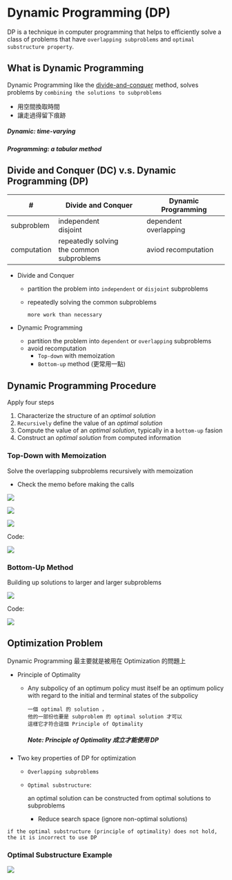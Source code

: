 # Dynamic Programming (DP)

DP is a technique in computer programming that helps to efficiently solve a class of problems that have `overlapping subproblems` and `optimal substructure property`.

## What is Dynamic Programming

Dynamic Programming like the [divide-and-conquer](https://github.com/kaka-lin/Notes/tree/master/DSA/Divide%20and%20Conquer) method, solves problems by `combining the solutions to subproblems`

- 用空間換取時間
- 讓走過得留下痕跡

##### Dynamic: time-varying
##### Programming: a tabular method

## Divide and Conquer (DC) v.s. Dynamic Programming (DP)

| # | Divide and Conquer | Dynamic Programming |
| - | - | - |
| subproblem | independent<br>disjoint | dependent<br>overlapping |
| computation | repeatedly solving<br>the common subproblems | aviod recomputation |

- Divide and Conquer
  - partition the problem into `independent` or `disjoint` subproblems
  - repeatedly solving the common subproblems

    ```
    more work than necessary
    ```

- Dynamic Programming
  - partition the problem into `dependent` or `overlapping` subproblems
  - avoid recomputation
    - `Top-down` with memoization
    - `Bottom-up` method (更常用一點)

## Dynamic Programming Procedure

Apply four steps

1. Characterize the structure of an *optimal solution*
2. `Recursively` define the value of an *optimal solution*
3. Compute the value of an *optimal solution*, typically in a `bottom-up` fasion
4. Construct an *optimal solution* from computed information

### Top-Down with Memoization

Solve the overlapping subproblems recursively with memoization

- Check the memo before making the calls

![](images/top_down_1.png)

![](images/top_down_2.png)

![](images/top_down_3.png)

Code:

![](images/top_down_code.png)

### Bottom-Up Method

Building up solutions to larger and larger subproblems

![](images/bottom_up.png)

Code:

![](images/bottom_up_code.png)


## Optimization Problem

Dynamic Programming 最主要就是被用在 Optimization 的問題上

- Principle of Optimality
  - Any subpolicy of an optimum policy must itself be an optimum policy with regard to the initial and terminal states of the subpolicy

    ```
    一個 optimal 的 solution ，
    他的一部份也要是 subproblem 的 optimal solution 才可以
    這樣它才符合這個 Principle of Optimality
    ```

    ##### Note: Principle of Optimality 成立才能使用 DP

- Two key properties of DP for optimization
  - `Overlapping subproblems`
  - `Optimal substructure`:

    an optimal solution can be constructed from optimal solutions to subproblems

    - Reduce search space (ignore non-optimal solutions)


```
if the optimal substructure (principle of optimality) does not hold,
the it is incorrect to use DP
```

### Optimal Substructure Example

![](images/shortest_path)
